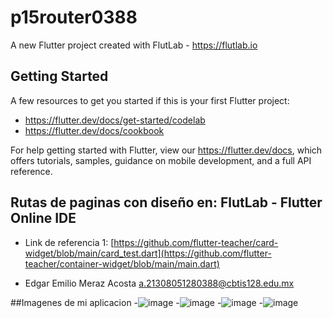 # p15router0388

A new Flutter project created with FlutLab - https://flutlab.io

## Getting Started

A few resources to get you started if this is your first Flutter project:

- https://flutter.dev/docs/get-started/codelab
- https://flutter.dev/docs/cookbook

For help getting started with Flutter, view our
https://flutter.dev/docs, which offers tutorials,
samples, guidance on mobile development, and a full API reference.

## Rutas de paginas con diseño en: FlutLab - Flutter Online IDE

- Link de referencia 1: [https://github.com/flutter-teacher/card-widget/blob/main/card_test.dart](https://github.com/flutter-teacher/container-widget/blob/main/main.dart)

- Edgar Emilio Meraz Acosta a.21308051280388@cbtis128.edu.mx

##Imagenes de mi aplicacion
-![image](https://github.com/EdgarM128/p15-RutasV2-0388/assets/145927073/c7b2a46a-0cf8-4150-ac96-af3640180e7d)
-![image](https://github.com/EdgarM128/p15-RutasV2-0388/assets/145927073/d5720096-db78-4e34-9fad-ea50a582f54d)
-![image](https://github.com/EdgarM128/p15-RutasV2-0388/assets/145927073/186d3393-0381-4e52-a77d-9c1dab5b71b4)
-![image](https://github.com/EdgarM128/p15-RutasV2-0388/assets/145927073/ec29b957-a9bf-4471-bbea-c36721399d95)

